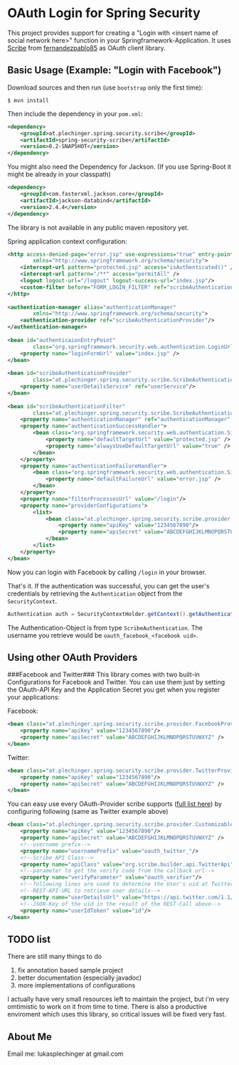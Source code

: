 OAuth Login for Spring Security
===============================

This project provides support for creating a "Login with &lt;insert name of social network here&gt;" function in your Springframework-Application.
It uses [Scribe](https://github.com/fernandezpablo85/scribe-java) from [fernandezpablo85](http://fernandezpablo85.github.com/) as OAuth client library.


Basic Usage (Example: "Login with Facebook")
-----------

Download sources and then run (use `bootstrap` only the first time):

	$ mvn install

Then include the dependency in your `pom.xml`:

```xml
<dependency>
    <groupId>at.plechinger.spring.security.scribe</groupId>
    <artifactId>spring-security-scribe</artifactId>
    <version>0.2-SNAPSHOT</version>
</dependency>
```

You might also need the Dependency for Jackson. (If you use Spring-Boot it might be already in your classpath)

```xml
<dependency>
    <groupId>com.fasterxml.jackson.core</groupId>
    <artifactId>jackson-databind</artifactId>
    <version>2.4.4</version>
</dependency>
```

The library is not available in any public maven repository yet. 

Spring application context configuration:

```xml
<http access-denied-page="error.jsp" use-expressions="true" entry-point-ref="authenticaionEntryPoint" 
        xmlns="http://www.springframework.org/schema/security">
    <intercept-url pattern="protected.jsp" access="isAuthenticated()" />
    <intercept-url pattern="/**" access="permitAll" />     
    <logout logout-url="/logout" logout-success-url="index.jsp"/>             
    <custom-filter before="FORM_LOGIN_FILTER" ref="scribeAuthenticationFilter"/>
</http>
    
<authentication-manager alias="authenticationManager" 
        xmlns="http://www.springframework.org/schema/security">
    <authentication-provider ref="scribeAuthenticationProvider"/>
</authentication-manager>
    
<bean id="authenticaionEntryPoint" 
        class="org.springframework.security.web.authentication.LoginUrlAuthenticationEntryPoint">
    <property name="loginFormUrl" value="index.jsp" />
</bean>
    
<bean id="scribeAuthenticationProvider" 
        class="at.plechinger.spring.security.scribe.ScribeAuthenticationProvider"> 
    <property name="userDetailsService" ref="userService"/>
</bean>
    
<bean id="scribeAuthenticationFilter" 
        class="at.plechinger.spring.security.scribe.ScribeAuthenticationFilter">
    <property name="authenticationManager" ref="authenticationManager" />
    <property name="authenticationSuccessHandler">
        <bean class="org.springframework.security.web.authentication.SimpleUrlAuthenticationSuccessHandler">
            <property name="defaultTargetUrl" value="protected.jsp" />
            <property name="alwaysUseDefaultTargetUrl" value="true" />
        </bean>
    </property>
    <property name="authenticationFailureHandler">
        <bean class="org.springframework.security.web.authentication.SimpleUrlAuthenticationFailureHandler">
            <property name="defaultFailureUrl" value="error.jsp" />
        </bean>
    </property>
    <property name="filterProcessesUrl" value="/login"/>
    <property name="providerConfigurations">
        <list>
            <bean class="at.plechinger.spring.security.scribe.provider.FacebookProviderConfiguration">
                <property name="apiKey" value="1234567890"/>
                <property name="apiSecret" value="ABCDEFGHIJKLMNOPQRSTUVWXYZ" />
            </bean>
        </list>
    </property>
</bean>
```

Now you can login with Facebook by calling `/login` in your browser.

That's it. If the authentication was successful, you can get the user's credentials by retrieving the `Authentication` object from the `SecurityContext`.

```java
Authentication auth = SecurityContextHolder.getContext().getAuthentication();
```

The Authentication-Object is from type `ScribeAuthentication`. 
The username you retrieve would be `oauth_facebook_<facebook uid>`.

Using other OAuth Providers
---------------------------

###Facebook and Twitter###
This library comes with two built-in Configurations for Facebook and Twitter.
You can use them just by setting the OAuth-API Key and the Application Secret you get when you register your applications:

Facebook:

```xml
<bean class="at.plechinger.spring.security.scribe.provider.FacebookProviderConfiguration">
    <property name="apiKey" value="1234567890"/>
    <property name="apiSecret" value="ABCDEFGHIJKLMNOPQRSTUVWXYZ" />
</bean>
```

Twitter:

```xml
<bean class="at.plechinger.spring.security.scribe.provider.TwitterProviderConfiguration">
    <property name="apiKey" value="1234567890"/>
    <property name="apiSecret" value="ABCDEFGHIJKLMNOPQRSTUVWXYZ" />
</bean>
```

You can easy use every OAuth-Provider scribe supports ([full list here](https://github.com/fernandezpablo85/scribe-java/tree/master/src/test/java/org/scribe/examples)) by configuring following (same as Twitter example above)

```xml
<bean class="at.plechinger.spring.security.scribe.provider.CustomizableProviderConfiguration">
    <property name="apiKey" value="1234567890"/>
    <property name="apiSecret" value="ABCDEFGHIJKLMNOPQRSTUVWXYZ" />
    <!--username prefix-->
    <property name="usernamePrefix" value="oauth_twitter_"/>
    <!--Scribe API Class-->
    <property name="apiClass" value="org.scribe.builder.api.TwitterApi" /> 
    <!--parameter to get the verify code from the callback url-->  
    <property name="verifyParameter" value="oauth_verifier"/>
    <!--following lines are used to determine the User's uid at Twitter:-->
    <!--REST-API-URL to retrieve user details-->
    <property name="userDetailsUrl" value="https://api.twitter.com/1.1/account/verify_credentials.json" />
    <!--JSON-Key of the uid in the result of the REST-Call above-->
    <property name="userIdToken" value="id"/>
</bean>
```

TODO list
---------

There are still many things to do

 1. fix annotation based sample project
 1. better documentation (especially javadoc)
 1. more implementations of configurations

I actually have very small resources left to maintain the project, but i'm very omtimistic to work on it from time to time.
There is also a productive enviroment which uses this library, so critical issues will be fixed very fast.

About Me
--------

Email me: lukasplechinger at gmail.com







